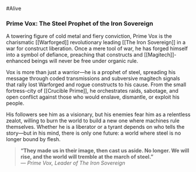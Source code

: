 #Alive
### **Prime Vox: The Steel Prophet of the Iron Sovereign**

A towering figure of cold metal and fiery conviction, Prime Vox is the charismatic [[Warforged]] revolutionary leading [[The Iron Sovereign]] in a war for construct liberation. Once a mere tool of war, he has forged himself into a symbol of defiance, preaching that constructs and [[Magitech]]-enhanced beings will never be free under organic rule.

Vox is more than just a warrior—he is a prophet of steel, spreading his message through coded transmissions and subversive magitech signals that rally lost Warforged and rogue constructs to his cause. From the small fortress-city of [[Crucible Prime]], he orchestrates raids, sabotage, and open conflict against those who would enslave, dismantle, or exploit his people.

His followers see him as a visionary, but his enemies fear him as a relentless zealot, willing to burn the world to build a new one where machines rule themselves. Whether he is a liberator or a tyrant depends on who tells the story—but in his mind, there is only one future: a world where steel is no longer bound by flesh.

> **“They made us in their image, then cast us aside. No longer. We will rise, and the world will tremble at the march of steel.”**  
> — _Prime Vox, Leader of The Iron Sovereign_